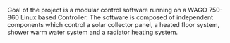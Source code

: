 Goal of the project is a modular control software running on a WAGO 750-860 Linux based Controller. The software is composed of independent components which control a solar collector panel, a heated floor system, shower warm water system and a radiator heating system.